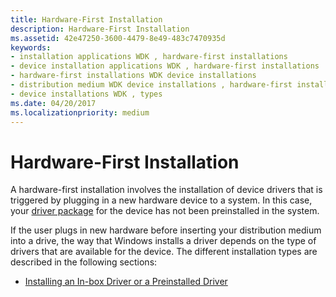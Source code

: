 ```yaml
---
title: Hardware-First Installation
description: Hardware-First Installation
ms.assetid: 42e47250-3600-4479-8e49-483c7470935d
keywords:
- installation applications WDK , hardware-first installations
- device installation applications WDK , hardware-first installations
- hardware-first installations WDK device installations
- distribution medium WDK device installations , hardware-first installations
- device installations WDK , types
ms.date: 04/20/2017
ms.localizationpriority: medium
---
```


# Hardware-First Installation


A hardware-first installation involves the installation of device drivers that is triggered by plugging in a new hardware device to a system. In this case, your [driver package](driver-packages.md) for the device has not been preinstalled in the system.

If the user plugs in new hardware before inserting your distribution medium into a drive, the way that Windows installs a driver depends on the type of drivers that are available for the device. The different installation types are described in the following sections:

-   [Installing an In-box Driver or a Preinstalled Driver](installing-an-in-box-driver-or-a-preinstalled-driver.md)

 

 





